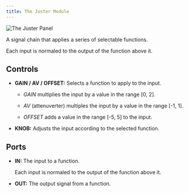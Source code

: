 ```yaml
---
title: The Juster Module
---
```

<img class="panel" src="panel.svg" alt="The Juster Panel" />

A signal chain that applies a series of selectable functions.

Each input is normaled to the output of the function above it.

## Controls
- **GAIN / AV / OFFSET:**
  Selects a function to apply to the input.

  - _GAIN_
    multiplies the input
    by a value in the range
    [0, 2].

  - _AV_ (attenuverter)
    multiples the input
    by a value in the range
    [-1, 1].

  - _OFFSET_
    adds a value in the range [-5, 5]
    to the input.

- **KNOB:**
  Adjusts the input
  according to the selected function.

## Ports
- **IN:**
  The input to a function.

  Each input is normaled to the output of the function above it.

- **OUT:**
  The output signal from a function.

